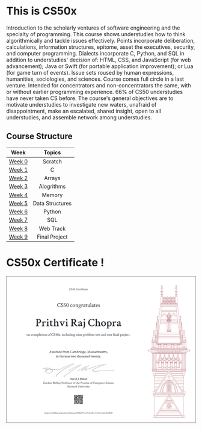 # This is CS50x
Introduction to the scholarly ventures of software engineering and the specialty of programming. This course shows understudies how to think algorithmically and tackle issues effectively. Points incorporate deliberation, calculations, information structures, epitome, asset the executives, security, and computer programming. Dialects incorporate C, Python, and SQL in addition to understudies' decision of: HTML, CSS, and JavaScript (for web advancement); Java or Swift (for portable application improvement); or Lua (for game turn of events). Issue sets roused by human expressions, humanities, sociologies, and sciences. Course comes full circle in a last venture. Intended for concentrators and non-concentrators the same, with or without earlier programming experience. 66% of CS50 understudies have never taken CS before. The course's general objectives are to motivate understudies to investigate new waters, unafraid of disappointment, make an escalated, shared insight, open to all understudies, and assemble network among understudies.

## Course Structure
| Week                                               | Topics                            |
| ---------------------------------------------------|:---------------------------------:|
| [Week 0](https://cs50.harvard.edu/x/2020/weeks/0/) | Scratch                           | 
| [Week 1](https://cs50.harvard.edu/x/2020/weeks/1/) | C                                 | 
| [Week 2](https://cs50.harvard.edu/x/2020/weeks/2/) | Arrays                            | 
| [Week 3](https://cs50.harvard.edu/x/2020/weeks/3/) | Alogrithms                        | 
| [Week 4](https://cs50.harvard.edu/x/2020/weeks/4/) | Memory                            | 
| [Week 5](https://cs50.harvard.edu/x/2020/weeks/5/) | Data Structures                   | 
| [Week 6](https://cs50.harvard.edu/x/2020/weeks/6/) | Python                            | 
| [Week 7](https://cs50.harvard.edu/x/2020/weeks/7/) | SQL                               | 
| [Week 8](https://cs50.harvard.edu/x/2020/weeks/8/) | Web Track                         | 
| [Week 9](https://cs50.harvard.edu/x/2020/project/) | Final Project                     | 

# CS50x Certificate !
![](CS50x.png)

